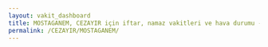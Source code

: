 ```yaml
---
layout: vakit_dashboard
title: MOSTAGANEM, CEZAYIR için iftar, namaz vakitleri ve hava durumu - ilçe/eyalet seç
permalink: /CEZAYIR/MOSTAGANEM/
---
```


<script type="text/javascript">
  var GLOBAL_COUNTRY = 'CEZAYIR';
  var GLOBAL_CITY = 'MOSTAGANEM';
  var GLOBAL_STATE = '';
  var lat = 72;
  var lon = 21;
</script>
